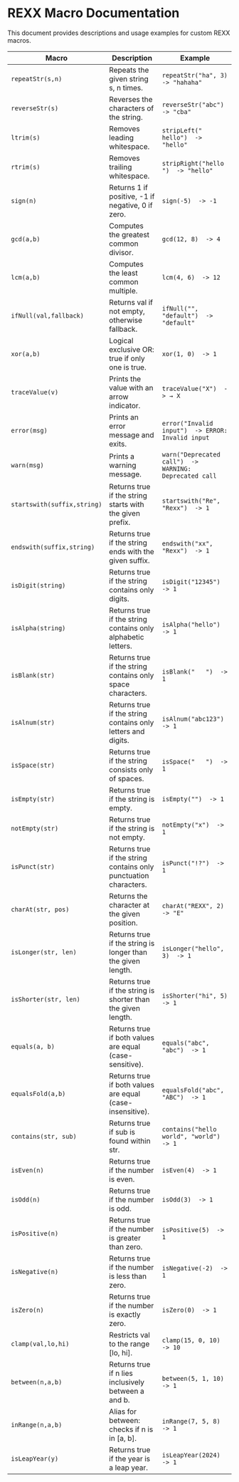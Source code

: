# REXX Macro Documentation

This document provides descriptions and usage examples for custom REXX macros.

| Macro                       | Description | Example |
|-----------------------------|-------------|---------|
| `repeatStr(s,n)`            | Repeats the given string s, n times. | `repeatStr("ha", 3)  -> "hahaha"` |
| `reverseStr(s)`             | Reverses the characters of the string. | `reverseStr("abc")  -> "cba"` |
| `ltrim(s)`                  | Removes leading whitespace. | `stripLeft("  hello")  -> "hello"` |
| `rtrim(s)`                  | Removes trailing whitespace. | `stripRight("hello  ")  -> "hello"` |
| `sign(n)`                   | Returns 1 if positive, -1 if negative, 0 if zero. | `sign(-5)  -> -1` |
| `gcd(a,b)`                  | Computes the greatest common divisor. | `gcd(12, 8)  -> 4` |
| `lcm(a,b)`                  | Computes the least common multiple. | `lcm(4, 6)  -> 12` |
| `ifNull(val,fallback)`      | Returns val if not empty, otherwise fallback. | `ifNull("", "default")  -> "default"` |
| `xor(a,b)`                  | Logical exclusive OR: true if only one is true. | `xor(1, 0)  -> 1` |
| `traceValue(v)`             | Prints the value with an arrow indicator. | `traceValue("X")  -> → X` |
| `error(msg)`                | Prints an error message and exits. | `error("Invalid input")  -> ERROR: Invalid input` |
| `warn(msg)`                 | Prints a warning message. | `warn("Deprecated call")  -> WARNING: Deprecated call` | 
| `startswith(suffix,string)` | Returns true if the string starts with the given prefix. | `startswith("Re", "Rexx")  -> 1` |
| `endswith(suffix,string)`   | Returns true if the string ends with the given suffix. | `endswith("xx", "Rexx")  -> 1` |
| `isDigit(string)`           | Returns true if the string contains only digits. | `isDigit("12345")  -> 1` |
| `isAlpha(string)`           | Returns true if the string contains only alphabetic letters. | `isAlpha("hello")  -> 1` |
| `isBlank(str)`              | Returns true if the string contains only space characters. | `isBlank("   ")  -> 1` |
| `isAlnum(str)`              | Returns true if the string contains only letters and digits. | `isAlnum("abc123")  -> 1` |
| `isSpace(str)`              | Returns true if the string consists only of spaces. | `isSpace("   ")  -> 1` |
| `isEmpty(str)`              | Returns true if the string is empty. | `isEmpty("")  -> 1` |
| `notEmpty(str)`             | Returns true if the string is not empty. | `notEmpty("x")  -> 1` |
| `isPunct(str)`              | Returns true if the string contains only punctuation characters. | `isPunct("!?")  -> 1` |
| `charAt(str, pos)`          | Returns the character at the given position. | `charAt("REXX", 2)  -> "E"` |
| `isLonger(str, len)`        | Returns true if the string is longer than the given length. | `isLonger("hello", 3)  -> 1` |
| `isShorter(str, len)`       | Returns true if the string is shorter than the given length. | `isShorter("hi", 5)  -> 1` |
| `equals(a, b)`              | Returns true if both values are equal (case-sensitive). | `equals("abc", "abc")  -> 1` |
| `equalsFold(a,b)`           | Returns true if both values are equal (case-insensitive). | `equalsFold("abc", "ABC")  -> 1` |
| `contains(str, sub)`        | Returns true if sub is found within str. | `contains("hello world", "world")  -> 1` |
| `isEven(n)`                 | Returns true if the number is even. | `isEven(4)  -> 1` |
| `isOdd(n)`                  | Returns true if the number is odd. | `isOdd(3)  -> 1` |
| `isPositive(n)`             | Returns true if the number is greater than zero. | `isPositive(5)  -> 1` |
| `isNegative(n)`             | Returns true if the number is less than zero. | `isNegative(-2)  -> 1` |
| `isZero(n)`                 | Returns true if the number is exactly zero. | `isZero(0)  -> 1` |
| `clamp(val,lo,hi)`          | Restricts val to the range [lo, hi]. | `clamp(15, 0, 10)  -> 10` |
| `between(n,a,b)`            | Returns true if n lies inclusively between a and b. | `between(5, 1, 10)  -> 1` |
| `inRange(n,a,b)`            | Alias for between: checks if n is in [a, b]. | `inRange(7, 5, 8)  -> 1` |
| `isLeapYear(y)`             | Returns true if the year is a leap year. | `isLeapYear(2024)  -> 1` |
